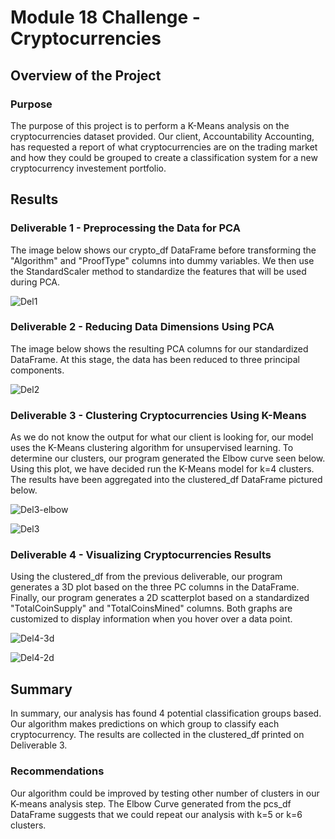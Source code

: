 # Module 18 Challenge - Cryptocurrencies

## Overview of the Project

### Purpose
The purpose of this project is to perform a K-Means analysis on the cryptocurrencies dataset provided. Our client, Accountability Accounting, has requested a report of what cryptocurrencies are on the trading market and how they could be grouped to create a classification system for a new cryptocurrency investement portfolio.

## Results

### Deliverable 1 - Preprocessing the Data for PCA
The image below shows our crypto_df DataFrame before transforming the "Algorithm" and "ProofType" columns into dummy variables. We then use the StandardScaler method to standardize the features that will be used during PCA.

![Del1](https://user-images.githubusercontent.com/103288980/188291657-bc1e8f9e-06b8-4c98-8c12-a137e7038a79.PNG)

### Deliverable 2 - Reducing Data Dimensions Using PCA
The image below shows the resulting PCA columns for our standardized DataFrame. At this stage, the data has been reduced to three principal components.

![Del2](https://user-images.githubusercontent.com/103288980/188291659-1c17f3c3-d85a-4f12-b7f0-5c1d392f552a.PNG)

### Deliverable 3 - Clustering Cryptocurrencies Using K-Means
As we do not know the output for what our client is looking for, our model uses the K-Means clustering algorithm for unsupervised learning. To determine our clusters, our program generated the Elbow curve seen below. Using this plot, we have decided run the K-Means model for k=4 clusters. The results have been aggregated into the clustered_df DataFrame pictured below.

![Del3-elbow](https://user-images.githubusercontent.com/103288980/188291666-3e3a8df2-cf4a-4018-9c8e-dbb5a1fc3c85.PNG)

![Del3](https://user-images.githubusercontent.com/103288980/188291662-1981fba9-0f6b-4a0e-bbfc-020dd501a3e2.PNG)

### Deliverable 4 - Visualizing Cryptocurrencies Results
Using the clustered_df from the previous deliverable, our program generates a 3D plot based on the three PC columns in the DataFrame. Finally, our program generates a 2D scatterplot based on a standardized "TotalCoinSupply" and "TotalCoinsMined" columns. Both graphs are customized to display information when you hover over a data point.

![Del4-3d](https://user-images.githubusercontent.com/103288980/188291671-f9974d34-3bdc-46ef-ac54-16c433c4e6df.PNG)

![Del4-2d](https://user-images.githubusercontent.com/103288980/188291672-2bfa1a43-4d86-44c1-baf7-71d49349b83f.PNG)

## Summary
In summary, our analysis has found 4 potential classification groups based. Our algorithm makes predictions on which group to classify each cryptocurrency. The results are collected in the clustered_df printed on Deliverable 3.

### Recommendations
Our algorithm could be improved by testing other number of clusters in our K-means analysis step. The Elbow Curve generated from the pcs_df DataFrame suggests that we could repeat our analysis with k=5 or k=6 clusters.
